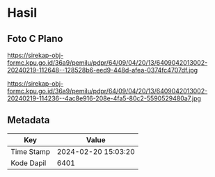 # Hasil

## Foto C Plano

https://sirekap-obj-formc.kpu.go.id/36a9/pemilu/pdpr/64/09/04/20/13/6409042013002-20240219-112648--128528b6-eed9-448d-afea-0374fc4707df.jpg

https://sirekap-obj-formc.kpu.go.id/36a9/pemilu/pdpr/64/09/04/20/13/6409042013002-20240219-114236--4ac8e916-208e-4fa5-80c2-5590529480a7.jpg


## Metadata

| Key        | Value               |
| ---------- | ------------------- |
| Time Stamp | 2024-02-20 15:03:20 |
| Kode Dapil | 6401                |



